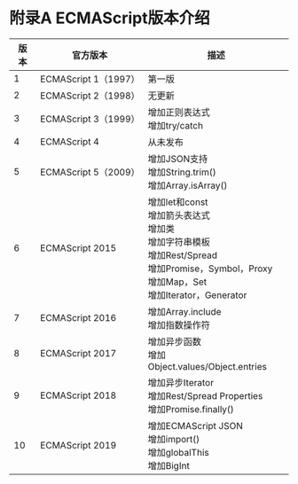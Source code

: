 # 附录A ECMAScript版本介绍
| 版本 | 官方版本 | 描述 |
| --- | --- | --- |
| 1 | ECMAScript 1（1997） | 第一版 |
| 2 | ECMAScript 2（1998） | 无更新 |
| 3 | ECMAScript 3（1999） | 增加正则表达式<br />增加try/catch |
| 4 | ECMAScript 4 | 从未发布 |
| 5 | ECMAScript 5（2009） | 增加JSON支持<br />增加String.trim()<br />增加Array.isArray() |
| 6 | ECMAScript 2015 | 增加let和const<br />增加箭头表达式<br />增加类<br />增加字符串模板<br />增加Rest/Spread<br />增加Promise，Symbol，Proxy<br />增加Map，Set<br />增加Iterator，Generator |
| 7 | ECMAScript 2016 | 增加Array.include<br />增加指数操作符 |
| 8 | ECMAScript 2017 | 增加异步函数<br />增加Object.values/Object.entries |
| 9 | ECMAScript 2018 | 增加异步Iterator<br />增加Rest/Spread Properties<br />增加Promise.finally() |
| 10 | ECMAScript 2019 | 增加ECMAScript JSON<br />增加import()<br />增加globalThis<br />增加BigInt |
